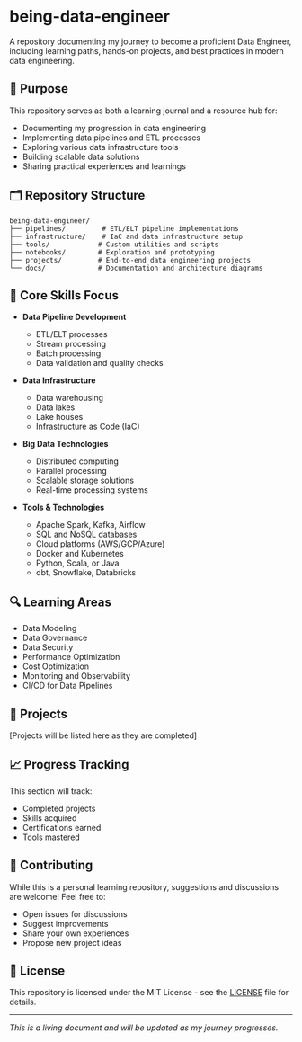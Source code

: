 # being-data-engineer

A repository documenting my journey to become a proficient Data Engineer, including learning paths, hands-on projects, and best practices in modern data engineering.

## 🎯 Purpose

This repository serves as both a learning journal and a resource hub for:
- Documenting my progression in data engineering
- Implementing data pipelines and ETL processes
- Exploring various data infrastructure tools
- Building scalable data solutions
- Sharing practical experiences and learnings

## 🗂️ Repository Structure

```
being-data-engineer/
├── pipelines/         # ETL/ELT pipeline implementations
├── infrastructure/    # IaC and data infrastructure setup
├── tools/            # Custom utilities and scripts
├── notebooks/        # Exploration and prototyping
├── projects/         # End-to-end data engineering projects
└── docs/             # Documentation and architecture diagrams
```

## 🔧 Core Skills Focus

- **Data Pipeline Development**
  - ETL/ELT processes
  - Stream processing
  - Batch processing
  - Data validation and quality checks

- **Data Infrastructure**
  - Data warehousing
  - Data lakes
  - Lake houses
  - Infrastructure as Code (IaC)

- **Big Data Technologies**
  - Distributed computing
  - Parallel processing
  - Scalable storage solutions
  - Real-time processing systems

- **Tools & Technologies**
  - Apache Spark, Kafka, Airflow
  - SQL and NoSQL databases
  - Cloud platforms (AWS/GCP/Azure)
  - Docker and Kubernetes
  - Python, Scala, or Java
  - dbt, Snowflake, Databricks

## 🔍 Learning Areas

- Data Modeling
- Data Governance
- Data Security
- Performance Optimization
- Cost Optimization
- Monitoring and Observability
- CI/CD for Data Pipelines

## 🚀 Projects

[Projects will be listed here as they are completed]

## 📈 Progress Tracking

This section will track:
- Completed projects
- Skills acquired
- Certifications earned
- Tools mastered

## 🤝 Contributing

While this is a personal learning repository, suggestions and discussions are welcome! Feel free to:
- Open issues for discussions
- Suggest improvements
- Share your own experiences
- Propose new project ideas

## 📝 License

This repository is licensed under the MIT License - see the [LICENSE](LICENSE) file for details.

---

*This is a living document and will be updated as my journey progresses.*
